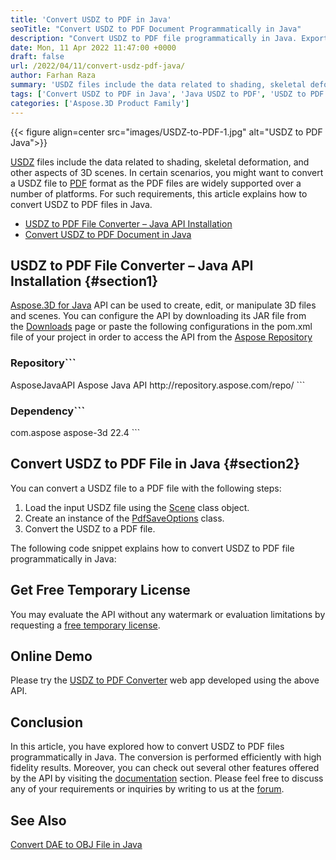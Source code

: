 ```yaml
---
title: 'Convert USDZ to PDF in Java'
seoTitle: "Convert USDZ to PDF Document Programmatically in Java"
description: "Convert USDZ to PDF file programmatically in Java. Export USDZ file as a PDF document in Java based applications with high fidelity."
date: Mon, 11 Apr 2022 11:47:00 +0000
draft: false
url: /2022/04/11/convert-usdz-pdf-java/
author: Farhan Raza
summary: 'USDZ files include the data related to shading, skeletal deformation, and other aspects of 3D scenes. In certain scenarios, you might want to convert a USDZ file to PDF format as the PDF files are widely supported over a number of platforms. For such requirements, this article explains how to **convert USDZ to PDF files in Java**.'
tags: ['Convert USDZ to PDF in Java', 'Java USDZ to PDF', 'USDZ to PDF in Java']
categories: ['Aspose.3D Product Family']
---
```




{{< figure align=center src="images/USDZ-to-PDF-1.jpg" alt="USDZ to PDF Java">}}


[USDZ][1] files include the data related to shading, skeletal deformation, and other aspects of 3D scenes. In certain scenarios, you might want to convert a USDZ file to [PDF][2] format as the PDF files are widely supported over a number of platforms. For such requirements, this article explains how to convert USDZ to PDF files in Java.

*   [USDZ to PDF File Converter – Java API Installation][3]
*   [Convert USDZ to PDF Document in Java][4]

## USDZ to PDF File Converter – Java API Installation {#section1}

[Aspose.3D for Java][5] API can be used to create, edit, or manipulate 3D files and scenes. You can configure the API by downloading its JAR file from the [Downloads][6] page or paste the following configurations in the pom.xml file of your project in order to access the API from the [Aspose Repository][7]

### Repository```
 <repositories>
    <repository>
        <id>AsposeJavaAPI</id>
        <name>Aspose Java API</name>
        <url>http://repository.aspose.com/repo/</url>
    </repository>
</repositories>
```

### Dependency```
 <dependencies>
    <dependency>
        <groupId>com.aspose</groupId>
        <artifactId>aspose-3d</artifactId>
        <version>22.4</version>
    </dependency>
</dependencies>
```

## Convert USDZ to PDF File in Java {#section2}

You can convert a USDZ file to a PDF file with the following steps:

1.  Load the input USDZ file using the [Scene][8] class object.
2.  Create an instance of the [PdfSaveOptions][9] class.
3.  Convert the USDZ to a PDF file.

The following code snippet explains how to convert USDZ to PDF file programmatically in Java:



## Get Free Temporary License

You may evaluate the API without any watermark or evaluation limitations by requesting a [free temporary license][10].

## Online Demo

Please try the [USDZ to PDF Converter][11] web app developed using the above API.

## Conclusion

In this article, you have explored how to convert USDZ to PDF files programmatically in Java. The conversion is performed efficiently with high fidelity results. Moreover, you can check out several other features offered by the API by visiting the [documentation][12] section. Please feel free to discuss any of your requirements or inquiries by writing to us at the [forum][13].

## See Also

[Convert DAE to OBJ File in Java][14]




[1]: https://docs.fileformat.com/3d/usdz/
[2]: https://docs.fileformat.com/pdf/
[3]: #section1
[4]: #section2
[5]: https://products.aspose.com/3d/java/
[6]: https://downloads.aspose.com/3d/java
[7]: https://repository.aspose.com/webapp/#/artifacts/browse/tree/General/repo/com/aspose/aspose-3d
[8]: https://apireference.aspose.com/3d/java/com.aspose.threed/scene
[9]: https://apireference.aspose.com/3d/java/com.aspose.threed/PdfSaveOptions
[10]: https://purchase.aspose.com/temporary-license
[11]: https://products.aspose.app/3d/conversion/usdz-to-pdf
[12]: https://docs.aspose.com/3d/java/
[13]: https://forum.aspose.com/c/3d
[14]: https://blog.aspose.com/2021/12/15/convert-dae-to-obj-java/




